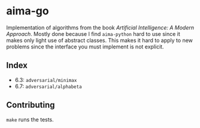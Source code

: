 # aima-go

Implementation of algorithms from the book *Artificial Intelligence: A Modern Approach*.
Mostly done because I find `aima-python` hard to use since it makes only light use of abstract classes.
This makes it hard to apply to new problems since the interface you must implement is not explicit.

## Index

* 6.3: `adversarial/minimax`
* 6.7: `adversarial/alphabeta`

## Contributing

`make` runs the tests.
